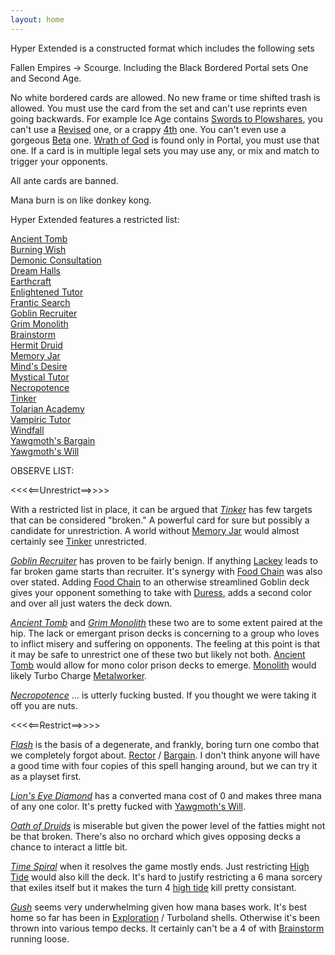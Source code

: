 ```yaml
---
layout: home
---
```


Hyper Extended is a constructed format which includes the following sets

Fallen Empires -> Scourge. Including the Black Bordered Portal sets One and Second Age.

No white bordered cards are allowed. No new frame or time shifted trash is allowed. You must use the card from the set and can't use reprints even going backwards. For example Ice Age contains <a href="https://scryfall.com/card/ice/54/swords-to-plowshares">Swords to Plowshares</a>, you can't use a <a href="https://scryfall.com/card/3ed/41/swords-to-plowshares">Revised</a> one, or a crappy <a href="https://scryfall.com/card/4ed/52/swords-to-plowshares">4th</a> one. You can't even use a gorgeous <a href="https://scryfall.com/card/leb/41/swords-to-plowshares">Beta</a> one. <a href="https://scryfall.com/card/por/39/wrath-of-god">Wrath of God</a> is found only in Portal, you must use that one. If a card is in multiple legal sets you may use any, or mix and match to trigger your opponents.


All ante cards are banned.

Mana burn is on like donkey kong.

Hyper Extended features a restricted list:

<a href="https://scryfall.com/card/tmp/315/ancient-tomb">Ancient Tomb</a><br/>
<a href="https://scryfall.com/card/jud/83/burning-wish">Burning Wish</a><br/>
<a href="https://scryfall.com/card/ice/121/demonic-consultation">Demonic Consultation</a><br/>
<a href="https://scryfall.com/card/sth/28/dream-halls">Dream Halls</a><br/>
<a href="https://scryfall.com/card/tmp/222/earthcraft">Earthcraft</a><br/>
<a href="https://scryfall.com/card/mir/14/enlightened-tutor">Enlightened Tutor</a><br/>
<a href="https://scryfall.com/card/ulg/32/frantic-search">Frantic Search</a><br/>
<a href="https://scryfall.com/card/vis/80/goblin-recruiter">Goblin Recruiter</a><br/>
<a href="https://scryfall.com/card/ulg/126/grim-monolith">Grim Monolith</a><br/>
<a href="https://scryfall.com/card/mmq/61/brainstorm">Brainstorm</a><br/>
<a href="https://scryfall.com/card/sth/108/hermit-druid">Hermit Druid</a><br/>
<a href="https://scryfall.com/card/ulg/129/memory-jar">Memory Jar</a><br/>
<a href="https://scryfall.com/card/scg/41/minds-desire">Mind's Desire</a><br/>
<a href="https://scryfall.com/card/mir/80/mystical-tutor">Mystical Tutor</a><br/>
<a href="https://scryfall.com/card/ice/154/necropotence">Necropotence</a><br/>
<a href="https://scryfall.com/card/ulg/45/tinker">Tinker</a><br/>
<a href="https://scryfall.com/card/usg/330/tolarian-academy">Tolarian Academy</a><br/>
<a href="https://scryfall.com/card/vis/72/vampiric-tutor">Vampiric Tutor</a><br/>
<a href="https://scryfall.com/card/usg/111/windfall">Windfall</a><br/>
<a href="https://scryfall.com/card/uds/75/yawgmoths-bargain">Yawgmoth's Bargain</a><br/>
<a href="https://scryfall.com/card/usg/171/yawgmoths-will">Yawgmoth's Will</a><br/>

OBSERVE LIST:

<<<<==Unrestrict==>>>>

With a restricted list in place, it can be argued that *<a href="https://scryfall.com/card/ulg/45/tinker">Tinker</a>* has few targets that can be considered "broken." A powerful card for sure but possibly a candidate for unrestriction. A world without <a href="https://scryfall.com/card/ulg/129/memory-jar">Memory Jar</a> would almost certainly see <a href="https://scryfall.com/card/ulg/45/tinker">Tinker</a> unrestricted.

*<a href="https://scryfall.com/card/vis/80/goblin-recruiter">Goblin Recruiter</a>* has proven to be fairly benign. If anything <a href="https://scryfall.com/card/usg/190/goblin-lackey">Lackey</a> leads to far broken game starts than recruiter. It's synergy with <a href="https://scryfall.com/card/mmq/246/food-chain">Food Chain</a> was also over stated. Adding <a href="https://scryfall.com/card/mmq/246/food-chain">Food Chain</a> to an otherwise streamlined Goblin deck gives your opponent something to take with <a href="https://scryfall.com/card/usg/132/duress">Duress</a>, adds a second color and over all just waters the deck down.

*<a href="https://scryfall.com/card/tmp/315/ancient-tomb">Ancient Tomb</a>* and *<a href="https://scryfall.com/card/ulg/126/grim-monolith">Grim Monolith</a>* these two are to some extent paired at the hip. The lack or emergant prison decks is concerning to a group who loves to inflict misery and suffering on opponents. The feeling at this point is that it may be safe to unrestrict one of these two but likely not both. <a href="https://scryfall.com/card/tmp/315/ancient-tomb">Ancient Tomb</a> would allow for mono color prison decks to emerge. <a href="https://scryfall.com/card/ulg/126/grim-monolith">Monolith</a> would likely Turbo Charge <a href="https://scryfall.com/card/uds/135/metalworker">Metalworker</a>.

*<a href="https://scryfall.com/card/ice/154/necropotence">Necropotence</a>* ... is utterly fucking busted. If you thought we were taking it off you are nuts.

<<<<==Restrict==>>>>

*<a href="https://scryfall.com/card/mir/66/flash">Flash</a>* is the basis of a degenerate, and frankly, boring turn one combo that we completely forgot about. <a href="https://scryfall.com/card/uds/1/academy-rector">Rector</a> / <a href="https://scryfall.com/card/uds/75/yawgmoths-bargain">Bargain</a>. I don't think anyone will have a good time with four copies of this spell hanging around, but we can try it as a playset first.

*<a href="https://scryfall.com/card/mir/307/lions-eye-diamond">Lion's Eye Diamond</a>* has a converted mana cost of 0 and makes three mana of any one color. It's pretty fucked with <a href="https://scryfall.com/card/usg/171/yawgmoths-will">Yawgmoth's Will</a>.

*<a href="https://scryfall.com/card/exo/115/oath-of-druids">Oath of Druids</a>* is miserable but given the power level of the fatties might not be that broken. There's also no orchard which gives opposing decks a chance to interact a little bit.

*<a href="https://scryfall.com/card/usg/103/time-spiral">Time Spiral</a>* when it resolves the game mostly ends. Just restricting <a href="https://scryfall.com/card/fem/18b/high-tide">High Tide</a> would also kill the deck. It's hard to justify restricting a 6 mana sorcery that exiles itself but it makes the turn 4 <a href="https://scryfall.com/card/fem/18b/high-tide">high tide</a> kill pretty consistant.

*<a href="https://scryfall.com/card/mmq/82/gush">Gush</a>* seems very underwhelming given how mana bases work. It's best home so far has been in <a href="https://scryfall.com/card/usg/250/exploration">Exploration</a> / Turboland shells. Otherwise it's been thrown into various tempo decks. It certainly can't be a 4 of with <a href="https://scryfall.com/card/mmq/61/brainstorm">Brainstorm</a> running loose.
